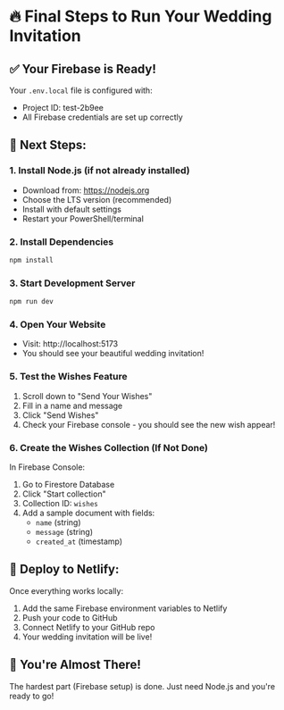 # 🔥 Final Steps to Run Your Wedding Invitation

## ✅ Your Firebase is Ready!
Your `.env.local` file is configured with:
- Project ID: test-2b9ee
- All Firebase credentials are set up correctly

## 🚀 Next Steps:

### 1. Install Node.js (if not already installed)
- Download from: https://nodejs.org
- Choose the LTS version (recommended)
- Install with default settings
- Restart your PowerShell/terminal

### 2. Install Dependencies
```powershell
npm install
```

### 3. Start Development Server
```powershell
npm run dev
```

### 4. Open Your Website
- Visit: http://localhost:5173
- You should see your beautiful wedding invitation!

### 5. Test the Wishes Feature
1. Scroll down to "Send Your Wishes"
2. Fill in a name and message
3. Click "Send Wishes"
4. Check your Firebase console - you should see the new wish appear!

### 6. Create the Wishes Collection (If Not Done)
In Firebase Console:
1. Go to Firestore Database
2. Click "Start collection"
3. Collection ID: `wishes`
4. Add a sample document with fields:
   - `name` (string)
   - `message` (string) 
   - `created_at` (timestamp)

## 🚢 Deploy to Netlify:
Once everything works locally:
1. Add the same Firebase environment variables to Netlify
2. Push your code to GitHub
3. Connect Netlify to your GitHub repo
4. Your wedding invitation will be live!

## 🎉 You're Almost There!
The hardest part (Firebase setup) is done. Just need Node.js and you're ready to go!